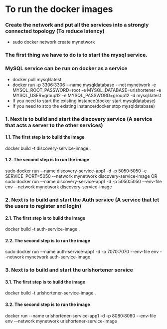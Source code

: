 
# To run the docker images

### Create the network and put all the services into a strongly connected topology (To reduce latency)
- sudo docker network create mynetwork

### The first thing we have to do is to start the mysql service.
### MySQL service can be run on docker as a service
- docker pull mysql:latest
- docker run -p 3306:3306 --name mysqldatabase --net mynetwork -e MYSQL_ROOT_PASSWORD=root -e MYSQL_DATABASE=urlshortener -e MYSQL_USER=group12 -e MYSQL_PASSWORD=group12 -d mysql:latest
- If you need to start the existing instance(docker start mysqldatabase)
- If you need to stop the existing instance(docker stop mysqldatabase)



### 1. Next is to build and start the discovery service (A service that acts a server to the other services)

#### 1.1. The first step is to build the image
docker build -t discovery-service-image .
#### 1.2. The second step is to run the image
sudo docker run --name discovery-service-app1 -d -p 5050:5050 -e SERVICE_PORT=5050 --network mynetwork discovery-service-image
OR
sudo docker run --name discovery-service-app1 -d -p 5050:5050 --env-file env --network mynetwork discovery-service-image

### 2. Next is to build and start the Auth service (A service that let the users to register and login)
#### 2.1. The first step is to build the image
docker build -t auth-service-image .
#### 2.2. The second step is to run the image
sudo docker run --name auth-service-app1 -d -p 7070:7070 --env-file env --network mynetwork auth-service-image


### 3. Next is to build and start the urlshortener service
#### 3.1. The first step is to build the image
docker build -t urlshortener-service-image .
#### 3.2. The second step is to run the image
docker run --name urlshortener-service-app1 -d -p 8080:8080 --env-file env --network mynetwork urlshortener-service-image
